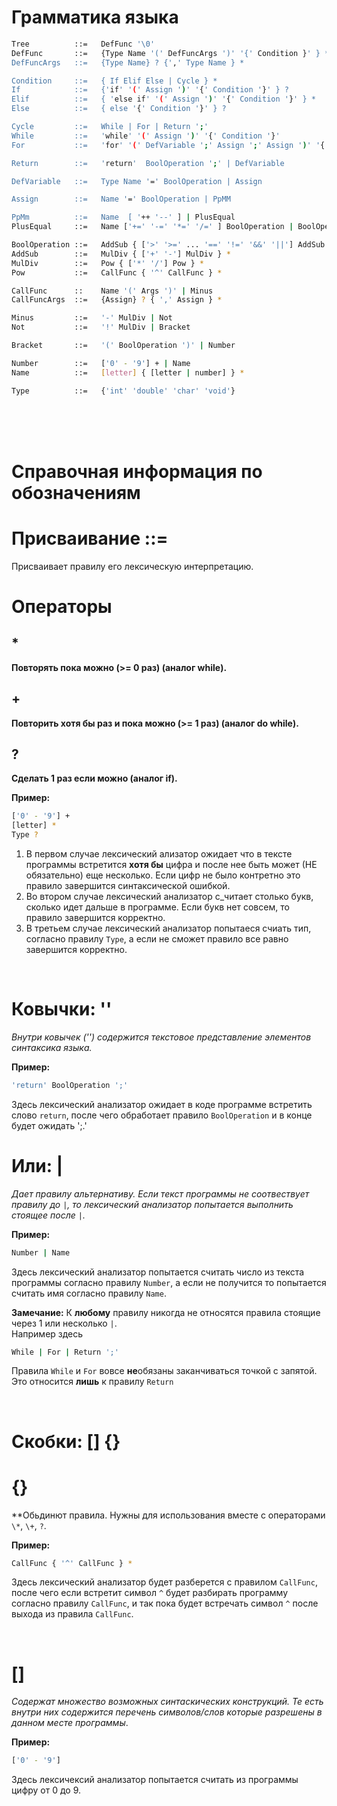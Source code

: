 # Грамматика языка
```bash
Tree          ::=   DefFunc '\0'
DefFunc       ::=   {Type Name '(' DefFuncArgs ')' '{' Condition }' } *
DefFuncArgs   ::=   {Type Name} ? {',' Type Name } *

Condition     ::=   { If Elif Else | Cycle } *
If            ::=   {'if' '(' Assign ')' '{' Condition '}' } ?
Elif          ::=   { 'else if' '(' Assign ')' '{' Condition '}' } *
Else          ::=   { else '{' Condition '}' } ?

Cycle         ::=   While | For | Return ';'
While         ::=   'while' '(' Assign ')' '{' Condition '}'
For           ::=   'for' '(' DefVariable ';' Assign ';' Assign ')' '{' Condition '}'

Return        ::=   'return'  BoolOperation ';' | DefVariable

DefVariable   ::=   Type Name '=' BoolOperation | Assign

Assign        ::=   Name '=' BoolOperation | PpMM

PpMm          ::=   Name  [ '++ '--' ] | PlusEqual
PlusEqual     ::=   Name ['+=' '-=' '*=' '/=' ] BoolOperation | BoolOperation

BoolOperation ::=   AddSub { ['>' '>=' ... '==' '!=' '&&' '||'] AddSub } *
AddSub        ::=   MulDiv { ['+' '-'] MulDiv } *
MulDiv        ::=   Pow { ['*' '/'] Pow } *
Pow           ::=   CallFunc { '^' CallFunc } *

CallFunc      ::    Name '(' Args ')' | Minus
CallFuncArgs  ::=   {Assign} ? { ',' Assign } *

Minus         ::=   '-' MulDiv | Not
Not           ::=   '!' MulDiv | Bracket

Bracket       ::=   '(' BoolOperation ')' | Number

Number        ::=   ['0' - '9'] + | Name
Name          ::=   [letter] { [letter | number] } *

Type          ::=   {'int' 'double' 'char' 'void'}
```

<br>
<br>
<br>

# Справочная информация по обозначениям

# Присваивание ::=

Присваивает правилу его лексическую интерпретацию.

# Операторы 
## \*
**Повторять пока можно (>= 0 раз) (аналог while).**

## \+
**Повторить хотя бы раз и пока можно (>= 1 раз) (аналог do while).**

## ?
**Сделать 1 раз если можно (аналог if).**

**Пример:**

```bash
['0' - '9'] +
[letter] *
Type ?
```
1. В первом случае лексический ализатор ожидает что в тексте программы встретится **хотя бы** цифра и после нее быть может (НЕ обязательно) еще несколько. Если цифр не было контретно это правило завершится синтаксической ошибкой.
2. Во втором случае лексический анализатор с_читает столько букв, сколько идет дальше в программе. Если букв нет совсем, то правило завершится корректно.
3. В третьем случае лексический анализатор попытаеся счиать тип, согласно правилу `Type`, а если не сможет правило все равно завершится корректно.

<br>

# Ковычки: ''
*Внутри ковычек ('') содержится текстовое представление элементов синтаксика языка.*

**Пример:**

```bash
'return' BoolOperation ';'
```
Здесь лексический анализатор ожидает в коде программе встретить слово `return`, после чего обработает правило `BoolOperation` и в конце будет ожидать ';.'

# Или: |

*Дает правилу альтернативу. Если текст программы не соотвествует правилу до `|`, то лексический анализатор попытается выполнить стоящее после `|`.*

**Пример:**

```bash
Number | Name
```
Здесь лексический анализатор попытается считать число из текста программы согласно правилу `Number`, а если не получится то попытается считать имя согласно правилу `Name`.

**Замечание:** К **любому** правилу никогда не относятся правила стоящие через 1 или несколько `|`.\
Например здесь
```bash
While | For | Return ';'
```
Правила `While` и `For` вовсе **не**обязаны заканчиваться точкой с запятой. Это относится **лишь** к правилу `Return`

<br>

# Скобки: [] {}

# {}
**Обьдинют правила. Нужны для использования вместе с операторами `\*`, `\+`, `?`.

**Пример:**

```bash
CallFunc { '^' CallFunc } *
```
Здесь лексический анализатор будет разберется с правилом `CallFunc`, после чего если встретит символ `^` будет разбирать программу согласно правилу `CallFunc`, и так пока будет встречать символ `^` после выхода из правила `CallFunc`.

<br>

# []
*Содержат множество возможных синтаскических конструкций. Те есть внутри них содержится перечень символов/слов которые разрешены в данном месте программы*.

**Пример:**
```bash
['0' - '9']
```

Здесь лексичексий анализатор попытается считать из программы цифру от 0 до 9.
